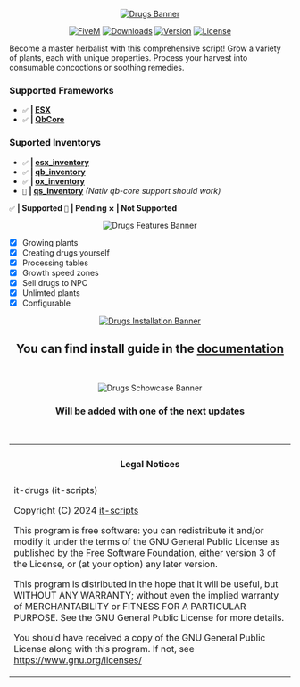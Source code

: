 <div align="center">

[![Drugs Banner](https://i.imgur.com/z2emg8p.png)](https://github.com/inseltreff-net/it-drugs?tab=readme-ov-file#it-drugs "Go to repo")

</div>

<div align="center">

[![FiveM](https://img.shields.io/badge/Discord%20-Join%20now-blue?logo=discord)]()
[![Downloads](https://img.shields.io/github/downloads/inseltreff-net/it-drugs/total?logo=github)]()
[![Version](https://img.shields.io/github/v/release/inseltreff-net/it-drugs?logo=github)]()
[![License](https://img.shields.io/github/license/inseltreff-net/it-drugs?logo=github)]()

</div>

Become a master herbalist with this comprehensive script! Grow a variety of plants, each with unique properties. Process your harvest into consumable concoctions or soothing remedies.

### Supported Frameworks
- `✅` **| [ESX](https://github.com/esx-framework/esx_core)**
- `✅` **| [QbCore](https://github.com/qbcore-framework/qb-core)**

### Suported Inventorys
- `✅` **| [esx_inventory](https://github.com/esx-framework/esx_core)**
- `✅` **| [qb_inventory](https://github.com/qbcore-framework/qb-inventory)**
- `✅` **| [ox_inventory](https://github.com/overextended/ox_inventory)**
- `🔧` **| [qs_inventory](https://github.com/overextended/ox_inventory)** *(Nativ qb-core support should work)*

`✅` **| Supported** `🔧` **| Pending** `❌` **| Not Supported**


<div align="center">

![Drugs Features Banner](https://i.imgur.com/2WKQNvt.png)

</div>

- [x] Growing plants
- [x] Creating drugs yourself
- [x] Processing tables
- [x] Growth speed zones
- [x] Sell drugs to NPC
- [x] Unlimted plants
- [x] Configurable

<div align="center">

[![Drugs Installation Banner](https://i.imgur.com/QwI5PE8.png)](https://docs.allroundjonu.net/scripts/it-drugs)

## You can find install guide in the [documentation](https://docs.allroundjonu.net/scripts/it-drugs)
<br>
</div>


<div align="center">

![Drugs Schowcase Banner](https://i.imgur.com/WcqAB8H.png)
### Will be added with one of the next updates
</div>
 

<br>
<table><tr><td><h4 align='center'>Legal Notices</h4></tr></td>
<tr><td>
it-drugs (it-scripts)

Copyright (C) 2024 [it-scripts](https://github.com/inseltreff-net)

This program is free software: you can redistribute it and/or modify
it under the terms of the GNU General Public License as published by
the Free Software Foundation, either version 3 of the License, or
(at your option) any later version.


This program is distributed in the hope that it will be useful,
but WITHOUT ANY WARRANTY; without even the implied warranty of
MERCHANTABILITY or FITNESS FOR A PARTICULAR PURPOSE.  See the
GNU General Public License for more details.


You should have received a copy of the GNU General Public License
along with this program.
If not, see <https://www.gnu.org/licenses/>
</td></tr></table>
